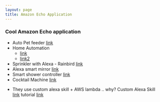 ```yaml
---
layout: page
title: Amazon Echo Application
---
```


### Cool Amazon Echo application

* Auto Pet feeder [link](https://create.arduino.cc/projecthub/pseudozach/alexa-feed-toto-4e1468?ref=tag&ref_id=alexa&offset=8)
* Home Automation 
  * [link](https://www.youtube.com/watch?v=LMW6aXmsWNE)
  * [link2](https://www.youtube.com/watch?v=f0NaCamgfdw)
* Sprinkler with Alexa - Rainbird [link](https://www.youtube.com/watch?v=aa3VVZA0e5Y)
* Alexa smart mirror [link](https://www.youtube.com/watch?v=aa3VVZA0e5Y)
* Smart shower controller [link](https://create.arduino.cc/projecthub/virgilio-enrique-aray-arteaga/wise-shower-driven-by-alexa-skill-3ea1b6?ref=search&ref_id=alexa&offset=44)
* Cocktail Machine [link](https://www.hackster.io/56170/cocktail-machine-with-alexa-and-phpoc-9027c4)

 - They use custom alexa skill + AWS lambda .. why?
Custom Alexa Skill [link](https://developer.amazon.com/docs/custom-skills/understanding-custom-skills.html)
tutorial [link](https://www.hackster.io/tartanguru/run-google-assistant-on-your-amazon-echo-d99235)
